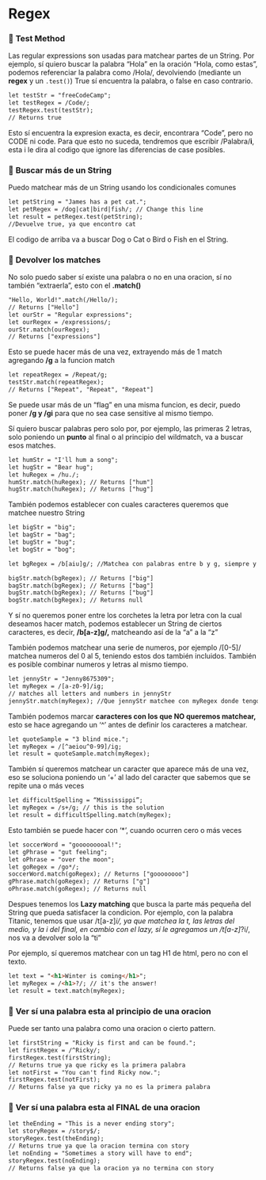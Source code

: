 # Regex

### 💙 **Test Method**

Las regular expressions son usadas para matchear partes de un String. Por ejemplo, sí quiero buscar la palabra “Hola” en la oración “Hola, como estas”, podemos referenciar la palabra como /Hola/, devolviendo (mediante un **regex** y un `.test()`) True sí encuentra la palabra, o false en caso contrario.

```html
let testStr = "freeCodeCamp";
let testRegex = /Code/;
testRegex.test(testStr);
// Returns true
```

Esto sí encuentra la expresion exacta, es decir, encontrara “Code”, pero no CODE ni code. Para que esto no suceda, tendremos que escribir /Palabra/**i**, esta i le dira al codigo que ignore las diferencias de case posibles.

### 💙 **Buscar más de un String**

Puedo matchear más de un String usando los condicionales comunes

```html
let petString = "James has a pet cat.";
let petRegex = /dog|cat|bird|fish/; // Change this line
let result = petRegex.test(petString);
//Devuelve true, ya que encontro cat
```

El codigo de arriba va a buscar Dog o Cat o Bird o Fish en el String.

### 💙 **Devolver los matches**

No solo puedo saber sí existe una palabra o no en una oracion, sí no también “extraerla”, esto con el **.match()**

```html
"Hello, World!".match(/Hello/);
// Returns ["Hello"]
let ourStr = "Regular expressions";
let ourRegex = /expressions/;
ourStr.match(ourRegex);
// Returns ["expressions"]
```

Esto se puede hacer más de una vez, extrayendo más de 1 match agregando **/g** 
a la funcion match

```html
let repeatRegex = /Repeat/g;
testStr.match(repeatRegex);
// Returns ["Repeat", "Repeat", "Repeat"]
```

Se puede usar más de un “flag” en una misma funcion, es decir, puedo poner **/g y /gi** para que no sea case sensitive al mismo tiempo.

Sí quiero buscar palabras pero solo por, por ejemplo, las primeras 2 letras, solo poniendo un **punto**  al final o al principio del wildmatch, va a buscar esos matches.

```html
let humStr = "I'll hum a song";
let hugStr = "Bear hug";
let huRegex = /hu./;
humStr.match(huRegex); // Returns ["hum"]
hugStr.match(huRegex); // Returns ["hug"]
```

También podemos establecer con cuales caracteres queremos que matchee nuestro String

```html
let bigStr = "big";
let bagStr = "bag";
let bugStr = "bug";
let bogStr = "bog";

let bgRegex = /b[aiu]g/; //Matchea con palabras entre b y g, siempre y cuando tengan una i, una u o una a en el medio.

bigStr.match(bgRegex); // Returns ["big"]
bagStr.match(bgRegex); // Returns ["bag"]
bugStr.match(bgRegex); // Returns ["bug"]
bogStr.match(bgRegex); // Returns null
```

Y sí no queremos poner entre los corchetes la letra por letra con la cual deseamos hacer match, podemos establecer un String de ciertos caracteres, es decir, **/b[a-z]g/,** matcheando así de la “a” a la “z”

También podemos matchear una serie de numeros, por ejemplo /[0-5]/ matchea numeros del 0 al 5, teniendo estos dos también incluidos. También es posible combinar numeros y letras al mismo tiempo.

```html
let jennyStr = "Jenny8675309";
let myRegex = /[a-z0-9]/ig;
// matches all letters and numbers in jennyStr
jennyStr.match(myRegex); //Que jennyStr matchee con myRegex donde tengo todo definido.
```

También podemos marcar **caracteres con los que NO queremos matchear,** 
esto se hace agregando un ‘^’ antes de definir los caracteres a matchear.

```html
let quoteSample = "3 blind mice.";
let myRegex = /[^aeiou^0-99]/ig; 
let result = quoteSample.match(myRegex);
```

También sí queremos matchear un caracter que aparece más de una vez, eso se soluciona poniendo un ‘+’ al lado del caracter que sabemos que se repite una o más veces

```html
let difficultSpelling = “Mississippi”; 
let myRegex = /s+/g; // this is the solution 
let result = difficultSpelling.match(myRegex);
```

Esto también se puede hacer con ‘*’, cuando ocurren cero o más veces

```html
let soccerWord = "gooooooooal!";
let gPhrase = "gut feeling";
let oPhrase = "over the moon";
let goRegex = /go*/;
soccerWord.match(goRegex); // Returns ["goooooooo"]
gPhrase.match(goRegex); // Returns ["g"]
oPhrase.match(goRegex); // Returns null
```

Despues tenemos los **Lazy matching** que busca la parte más pequeña del String que pueda satisfacer la condicion. Por ejemplo, con la palabra Titanic, tenemos que usar /t[a-z]*i/, ya que matchea la t, las letras del medio, y la i del final, en cambio con el lazy, sí le agregamos un /t[a-z]*?i/, nos va a devolver solo la “ti”

Por ejemplo, sí queremos matchear con un tag H1 de html, pero no con el texto.

```html
let text = "<h1>Winter is coming</h1>";
let myRegex = /<h1>?/; // it's the answer!
let result = text.match(myRegex);
```

### 💙 **Ver sí una palabra esta al principio de una oracion**

Puede ser tanto una palabra como una oracion o cierto pattern.

```html
let firstString = "Ricky is first and can be found.";
let firstRegex = /^Ricky/;
firstRegex.test(firstString);
// Returns true ya que ricky es la primera palabra 
let notFirst = "You can't find Ricky now.";
firstRegex.test(notFirst);
// Returns false ya que ricky ya no es la primera palabra
```

### 💙 **Ver sí una palabra esta al FINAL de una oracion**

```html
let theEnding = "This is a never ending story";
let storyRegex = /story$/;
storyRegex.test(theEnding);
// Returns true ya que la oracion termina con story
let noEnding = "Sometimes a story will have to end";
storyRegex.test(noEnding);
// Returns false ya que la oracion ya no termina con story
```
